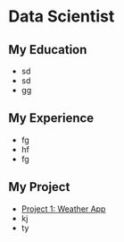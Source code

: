 # Data Scientist

## My Education
- sd
- sd
- gg

## My Experience
- fg
- hf
- fg

## My Project
- [Project 1: Weather App](./ST445_TheTeam/index.html)
- kj
- ty
